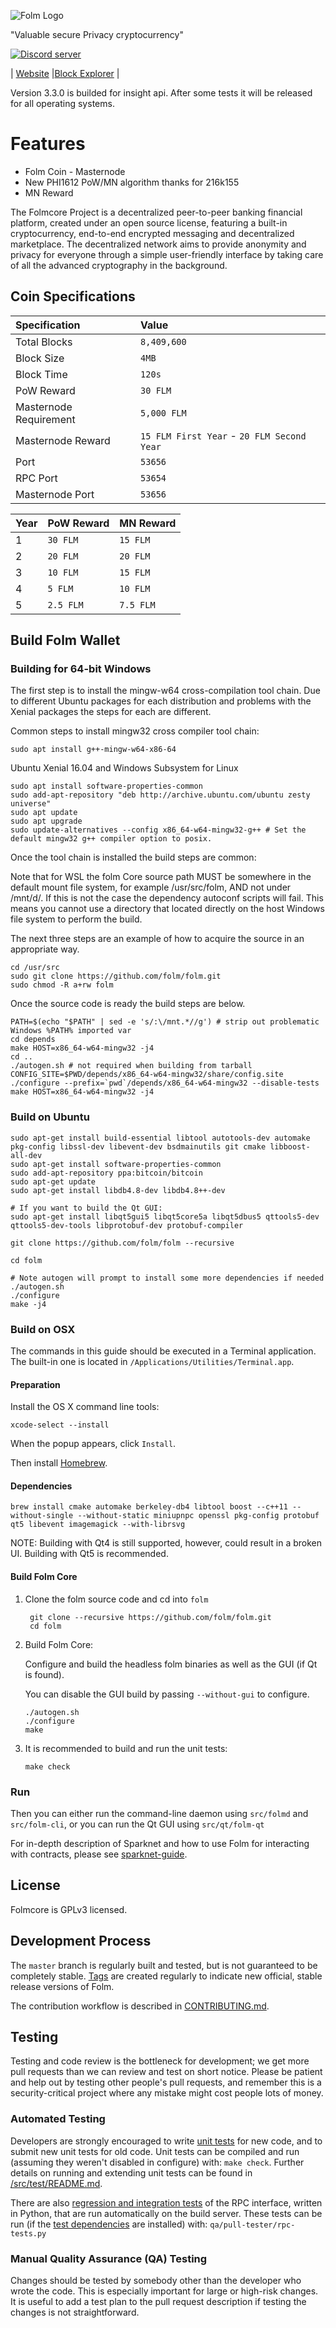 ![Folm Logo](https://folm.io/images/logo_at_readme.png)

"Valuable secure Privacy cryptocurrency"

<a href="https://discord.gg/uDmpSHx"><img src="https://discordapp.com/api/guilds/398369914760593419/embed.png" alt="Discord server" /></a>


| [Website](https://folm.io) |[Block Explorer](https://explorer.folm.io/) |

Version 3.3.0 is builded for insight api. After some tests it will be released for all operating systems.

Features
=============

* Folm Coin - Masternode
* New PHI1612 PoW/MN algorithm thanks for 216k155
* MN Reward


The Folmcore Project is a decentralized peer-to-peer banking financial platform, created under an open source license, featuring a built-in cryptocurrency, end-to-end encrypted messaging and decentralized marketplace. The decentralized network aims to provide anonymity and privacy for everyone through a simple user-friendly interface by taking care of all the advanced cryptography in the background.

## Coin Specifications

| Specification | Value |
|:-----------|:-----------|
| Total Blocks | `8,409,600` |
| Block Size | `4MB` |
| Block Time | `120s` |
| PoW Reward | `30 FLM` |
| Masternode Requirement | `5,000 FLM` |
| Masternode Reward | `15 FLM First Year` - `20 FLM Second Year` |
| Port | `53656` |
| RPC Port | `53654` |
| Masternode Port | `53656` |




| Year | PoW Reward | MN Reward |
|:-----------|:-----------|:-----------|
| 1 | `30 FLM` | `15 FLM` |
| 2 | `20 FLM` | `20 FLM` |
| 3 | `10 FLM` | `15 FLM` |
| 4 | `5 FLM` | `10 FLM` |
| 5 | `2.5 FLM` | `7.5 FLM` |



Build Folm Wallet
----------

### Building for 64-bit Windows

The first step is to install the mingw-w64 cross-compilation tool chain. Due to different Ubuntu packages for each distribution and problems with the Xenial packages the steps for each are different.

Common steps to install mingw32 cross compiler tool chain:

    sudo apt install g++-mingw-w64-x86-64
    
Ubuntu Xenial 16.04 and Windows Subsystem for Linux

    sudo apt install software-properties-common
    sudo add-apt-repository "deb http://archive.ubuntu.com/ubuntu zesty universe"
    sudo apt update
    sudo apt upgrade
    sudo update-alternatives --config x86_64-w64-mingw32-g++ # Set the default mingw32 g++ compiler option to posix.
    
Once the tool chain is installed the build steps are common:

Note that for WSL the folm Core source path MUST be somewhere in the default mount file system, for example /usr/src/folm, AND not under /mnt/d/. If this is not the case the dependency autoconf scripts will fail. This means you cannot use a directory that located directly on the host Windows file system to perform the build.

The next three steps are an example of how to acquire the source in an appropriate way.

    cd /usr/src
    sudo git clone https://github.com/folm/folm.git
    sudo chmod -R a+rw folm
    
Once the source code is ready the build steps are below.

    PATH=$(echo "$PATH" | sed -e 's/:\/mnt.*//g') # strip out problematic Windows %PATH% imported var
    cd depends
    make HOST=x86_64-w64-mingw32 -j4
    cd ..
    ./autogen.sh # not required when building from tarball
    CONFIG_SITE=$PWD/depends/x86_64-w64-mingw32/share/config.site 
    ./configure --prefix=`pwd`/depends/x86_64-w64-mingw32 --disable-tests
    make HOST=x86_64-w64-mingw32 -j4

### Build on Ubuntu

    sudo apt-get install build-essential libtool autotools-dev automake pkg-config libssl-dev libevent-dev bsdmainutils git cmake libboost-all-dev
    sudo apt-get install software-properties-common
    sudo add-apt-repository ppa:bitcoin/bitcoin
    sudo apt-get update
    sudo apt-get install libdb4.8-dev libdb4.8++-dev

    # If you want to build the Qt GUI:
    sudo apt-get install libqt5gui5 libqt5core5a libqt5dbus5 qttools5-dev qttools5-dev-tools libprotobuf-dev protobuf-compiler

    git clone https://github.com/folm/folm --recursive
    
    cd folm

    # Note autogen will prompt to install some more dependencies if needed
    ./autogen.sh
    ./configure 
    make -j4

### Build on OSX

The commands in this guide should be executed in a Terminal application.
The built-in one is located in `/Applications/Utilities/Terminal.app`.

#### Preparation

Install the OS X command line tools:

`xcode-select --install`

When the popup appears, click `Install`.

Then install [Homebrew](https://brew.sh).

#### Dependencies

    brew install cmake automake berkeley-db4 libtool boost --c++11 --without-single --without-static miniupnpc openssl pkg-config protobuf qt5 libevent imagemagick --with-librsvg

NOTE: Building with Qt4 is still supported, however, could result in a broken UI. Building with Qt5 is recommended.

#### Build Folm Core

1. Clone the folm source code and cd into `folm`

        git clone --recursive https://github.com/folm/folm.git
        cd folm

2.  Build Folm Core:

    Configure and build the headless folm binaries as well as the GUI (if Qt is found).

    You can disable the GUI build by passing `--without-gui` to configure.

        ./autogen.sh
        ./configure
        make

3.  It is recommended to build and run the unit tests:

        make check

### Run

Then you can either run the command-line daemon using `src/folmd` and `src/folm-cli`, or you can run the Qt GUI using `src/qt/folm-qt`

For in-depth description of Sparknet and how to use Folm for interacting with contracts, please see [sparknet-guide](doc/sparknet-guide.md).

License
-------

Folmcore is GPLv3 licensed.

Development Process
-------------------

The `master` branch is regularly built and tested, but is not guaranteed to be
completely stable. [Tags](https://github.com/folm/folm/tags) are created
regularly to indicate new official, stable release versions of Folm.

The contribution workflow is described in [CONTRIBUTING.md](CONTRIBUTING.md).


Testing
-------

Testing and code review is the bottleneck for development; we get more pull
requests than we can review and test on short notice. Please be patient and help out by testing
other people's pull requests, and remember this is a security-critical project where any mistake might cost people
lots of money.

### Automated Testing

Developers are strongly encouraged to write [unit tests](src/test/README.md) for new code, and to
submit new unit tests for old code. Unit tests can be compiled and run
(assuming they weren't disabled in configure) with: `make check`. Further details on running
and extending unit tests can be found in [/src/test/README.md](/src/test/README.md).

There are also [regression and integration tests](/qa) of the RPC interface, written
in Python, that are run automatically on the build server.
These tests can be run (if the [test dependencies](/qa) are installed) with: `qa/pull-tester/rpc-tests.py`

### Manual Quality Assurance (QA) Testing

Changes should be tested by somebody other than the developer who wrote the
code. This is especially important for large or high-risk changes. It is useful
to add a test plan to the pull request description if testing the changes is
not straightforward.

